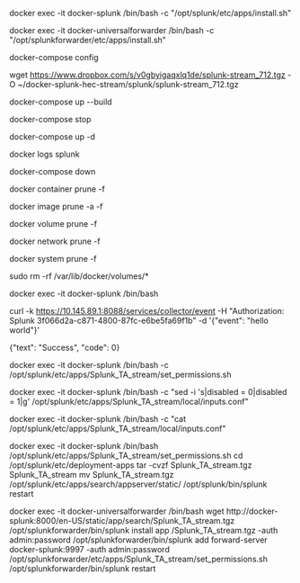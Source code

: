 docker exec -it docker-splunk /bin/bash -c "/opt/splunk/etc/apps/install.sh"

docker exec -it docker-universalforwarder /bin/bash -c "/opt/splunkforwarder/etc/apps/install.sh"

docker-compose config

wget https://www.dropbox.com/s/v0gbyigaqxlq1de/splunk-stream_712.tgz -O ~/docker-splunk-hec-stream/splunk/splunk-stream_712.tgz

docker-compose up --build

docker-compose stop

docker-compose up -d

docker logs splunk

docker-compose down

docker container prune -f

docker image prune -a -f

docker volume prune -f

docker network prune -f

docker system prune -f

sudo rm -rf /var/lib/docker/volumes/*

docker exec -it docker-splunk /bin/bash

curl -k  https://10.145.89.1:8088/services/collector/event -H "Authorization: Splunk 3f066d2a-c871-4800-87fc-e6be5fa69f1b" -d '{"event": "hello world"}'

{"text": "Success", "code": 0}

docker exec -it docker-splunk /bin/bash -c /opt/splunk/etc/apps/Splunk_TA_stream/set_permissions.sh

docker exec -it docker-splunk /bin/bash -c "sed -i 's|disabled = 0|disabled = 1|g' /opt/splunk/etc/apps/Splunk_TA_stream/local/inputs.conf"

docker exec -it docker-splunk /bin/bash -c  "cat /opt/splunk/etc/apps/Splunk_TA_stream/local/inputs.conf"

docker exec -it docker-splunk /bin/bash
/opt/splunk/etc/apps/Splunk_TA_stream/set_permissions.sh
cd /opt/splunk/etc/deployment-apps
tar -cvzf  Splunk_TA_stream.tgz Splunk_TA_stream
mv Splunk_TA_stream.tgz /opt/splunk/etc/apps/search/appserver/static/
/opt/splunk/bin/splunk  restart

docker exec -it docker-universalforwarder /bin/bash
wget http://docker-splunk:8000/en-US/static/app/search/Splunk_TA_stream.tgz
/opt/splunkforwarder/bin/splunk install app /Splunk_TA_stream.tgz -auth admin:password
/opt/splunkforwarder/bin/splunk add forward-server docker-splunk:9997 -auth admin:password
/opt/splunkforwarder/etc/apps/Splunk_TA_stream/set_permissions.sh
/opt/splunkforwarder/bin/splunk restart



 
